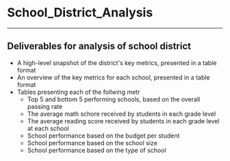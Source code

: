 # School_District_Analysis

---
## Deliverables for analysis of school district
- A high-level snapshot of the district's key metrics, presented in a table format
- An overview of the key metrics for each school, presented in a table format
- Tables presenting each of the follwing metr
    - Top 5 and bottom 5 performing schools, based on the overall passing rate
    - The average math schore received by students in each grade level
    - The average reading score received by students in each grade level at each school
    - School performance based on the budget per student
    - School performance based on the school size
    - School performance based on the type of school